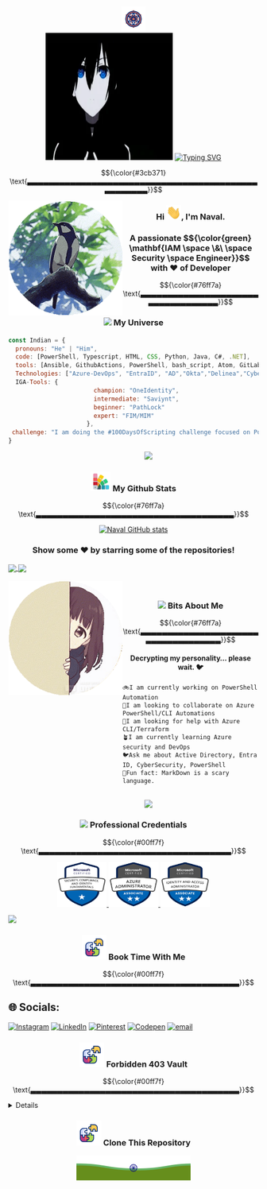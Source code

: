 <div align="center">
<img src="https://github.com/bitbang01/bitbang01/blob/main/resources/DharmaAboveAll.gif" width="50px"><br>
  <img src="https://github.com/bitbang01/bitbang01/blob/main/resources/anime-top.webp" width="256px" height="256px"/>
  <a href="https://git.io/typing-svg">
    <img src="https://readme-typing-svg.herokuapp.com?font=Fira+Code&weight=800&size=18&duration=2500&pause=1000&color=3cb371&center=true&vCenter=true&width=800&height=200&lines=%F0%9F%8D%81+Hello%2C+World!+I%E2%80%99m+Naval+.;%F0%9F%90%8D+Identity+%26+Access+Expert%3A+Automation%2C+Scripting+Team%2C+SOC%2C+Governance.;%F0%9F%9B%A1%EF%B8%8F+Apps+%26+Identity+Security+%7C+MS+Entra+ID+%7C+Delinea+%26+CyberArk+PAM.;%F0%9F%8C%8D+Open-source+Contributor+%7C+%2B20%E2%AD%90+Repos+on+GitHub." alt="Typing SVG" />
  </a>
</div>
<!--hr style="width:50%; border:1px solid #ccc;"-->

$${\color{#3cb371} \text{▃▃▃▃▃▃▃▃▃▃▃▃▃▃▃▃▃▃▃▃▃▃▃▃▃▃▃▃▃▃▃▃▃▃▃▃▃▃▃▃▃▃▃▃▃▃▃▃▃▃▃}}$$

<img align='left' src="https://github.com/bitbang01/bitbang01/blob/main/resources/RainBirds.gif" width="230">
<!--img align='right' src="https://media.giphy.com/media/ieyl9zmCjO4b4t6qoY/giphy.gif" width="230"-->
<div align="center">
<h3> Hi <img src="https://github.com/bitbang01/bitbang01/blob/main/resources/Wave2Mee.gif" width="30px">, I'm Naval. </h3><h3>A passionate $${\color{green} \mathbf{IAM \space \&\ \space Security \space Engineer}}$$ with ❤️ of Developer</h3>
</div>

$${\color{#76ff7a} \text{▃▃▃▃▃▃▃▃▃▃▃▃▃▃▃▃▃▃▃▃▃▃▃▃▃▃▃▃▃▃▃▃▃▃▃}}$$


<div align='center'><h3><img src="https://github.com/bitbang01/bitbang01/blob/main/resources/travelW.gif" width="55"> My Universe</h3></div>  

```javascript
const Indian = {
  pronouns: "He" | "Him",
  code: [PowerShell, Typescript, HTML, CSS, Python, Java, C#, .NET],
  tools: [Ansible, GithubActions, PowerShell, bash_script, Atom, GitLab, Docker],
  Technologies: ["Azure-DevOps", "EntraID", "AD","Okta","Delinea","CyberArk","VDI","MSDefender","Sentinel"],
  IGA-Tools: {
                        champion: "OneIdentity",
                        intermediate: "Saviynt",
                        beginner: "PathLock"
                        expert: "FIM/MIM"
                      },
 challenge: "I am doing the #100DaysOfScripting challenge focused on PowerShell and Automation"
}
```


<img align='right' src="https://github.com/bitbang01/bitbang01/blob/main/resources/RainFish.gif" width="230">
<br>
<div align='center'><h3><img src="https://github.com/bitbang01/bitbang01/blob/main/resources/GitStats.gif" width="40"> My Github Stats</h3></div>

$${\color{#76ff7a} \text{▃▃▃▃▃▃▃▃▃▃▃▃▃▃▃▃▃▃▃▃▃▃▃▃▃▃▃▃▃▃▃▃▃▃▃▃▃}}$$


<!--hide_rank=true&rank_icon=github, percentile or default-->
<div align="center">

[![Naval GitHub stats](https://github-readme-stats.vercel.app/api?username=bitbang01&hide=issues,contribs&show=prs_merged,prs_merged_percentage&show_icons=true&commits_year=2025&theme=radical&rank_icon=github)](https://github.com/bitbang01/github-readme-stats)


<h3>Show some ❤️ by starring some of the repositories!</h3>
</div>

<a href="https://github.com/bitbang01/Script_Powershell" target="_blank">
  <img align="center" src="https://github-readme-stats.vercel.app/api/pin/?username=bitbang01&repo=Script_Powershell&theme=dracula&show_owner=true" />
</a>
<a href="https://github.com/bitbang01/bitbang01" target="_blank">
 <img align="center" src="https://github-readme-stats.vercel.app/api/pin/?username=bitbang01&repo=bitbang01&theme=dracula&show_owner=true" />
</a>

<!--layout=normal & compact & donut & donut-vertical & pie-->

<!--Hiding for using in another section
[![Top Langs](https://github-readme-stats.vercel.app/api/top-langs/?username=bitbang01&hide=HTML&layout=donut-vertical&card_width=300&custom_title=Corporate%20Coeffee%20Code&hide_progress=true)](https://github.com/bitbang01/github-readme-stats)-->

<br>
<br>

<img align='left' src="https://github.com/bitbang01/bitbang01/blob/main/resources/BehindTheFireWall.gif" width="230">
<br>
<div align='center'><h3><img src="https://github.com/bitbang01/bitbang01/blob/main/resources/LotusFlower.gif" width="50"> Bits About Me</h3></div>

$${\color{#76ff7a} \text{▃▃▃▃▃▃▃▃▃▃▃▃▃▃▃▃▃▃▃▃▃▃▃▃▃▃▃▃▃▃▃▃▃▃▃▃}}$$

<h4 align="center">Decrypting my personality… please wait. 🐦</h4>

```text
🚲I am currently working on PowerShell Automation
🫡I am looking to collaborate on Azure PowerShell/CLI Automations
🤗I am looking for help with Azure CLI/Terraform
🪴I am currently learning Azure security and DevOps
🐦Ask me about Active Directory, Entra ID, CyberSecurity, PowerShell
🍬Fun fact: MarkDown is a scary language.
```
<!--
[![GitHub Streak](https://nirzak-streak-stats.vercel.app?user=bitbang01&theme=vue-dark&mode=weekly&exclude_days=Tue%2CWed%2CThu)](https://git.io/streak-stats)
-->


<br>
<!-- test2
<div align='center'><h3><img src="https://github.com/bitbang01/bitbang01/blob/main/resources/Cert.gif" width="50"> Professional Credentials</h3></div>

<img align='right' src="https://github.com/bitbang01/bitbang01/blob/main/resources/Mahakaal.gif" width="230">
<br>
<div align='center'><h3><img src="https://github.com/bitbang01/bitbang01/blob/main/resources/Cert.gif" width="50"> Professional Credentials</h3></div>
-->
<img align='right' src="https://github.com/bitbang01/bitbang01/blob/main/resources/Mahakaal.gif" width="230">
<br>
<div align='center'><h3><img src="https://github.com/bitbang01/bitbang01/blob/main/resources/Cert.gif" width="50"> Professional Credentials</h3></div>

$${\color{#00ff7f} \text{▃▃▃▃▃▃▃▃▃▃▃▃▃▃▃▃▃▃▃▃▃▃▃▃▃▃▃▃▃▃▃▃▃▃▃▃}}$$

<p align="center">
        <a href="https://learn.microsoft.com/api/credentials/share/en-us/ps1arr0w/C77318FE6D087815?sharingId=B38676EF2E2B6815">
        <img src="https://github.com/bitbang01/bitbang01/blob/main/resources/SC-900-Cert.png" width="100" height="90" alt="Security Fundamentals" />
        </a>
        <a href="https://learn.microsoft.com/api/credentials/share/en-us/ps1arr0w/80A7A348D6A0C655?sharingId=B38676EF2E2B6815">
        <img src="https://github.com/bitbang01/bitbang01/blob/main/resources/Az104-Cert.png" width="100" height="90" alt="Azure Administrator" />
        </a>
        <a href="https://learn.microsoft.com/api/credentials/share/en-us/ps1arr0w/412B01227A43AFFA?sharingId">
        <img src="https://github.com/bitbang01/bitbang01/blob/main/resources/SC-300-Cert.png" width="100" height="90" alt="IAM Administrator" />
        </a>
        <br>


</p>

<!--▁▁▁▁▁▁▁▁▁▁▁▁▁▁▁▁▁▁▁▁▁▁▁▁▁▁▁▁▁▁▁▁▃▃▃▃▃▃▃▃▃▃▃▃▃▃▃▃▃▃▃▃▃▃▃▃▃▃▃▃▃▃▃▃-->

<img align='left' src="https://github.com/bitbang01/bitbang01/blob/main/resources/SunRiseDream.gif" width="230">
<br>
<div align='center'><h3><img src="https://github.com/bitbang01/bitbang01/blob/main/resources/PiecesOfPeace.gif" width="50"> Book Time With Me </h3>

$${\color{#00ff7f} \text{▃▃▃▃▃▃▃▃▃▃▃▃▃▃▃▃▃▃▃▃▃▃▃▃▃▃▃▃▃▃▃▃▃▃▃▃▃▃▃}}$$
</div>

## 🌐 Socials:
[![Instagram](https://img.shields.io/badge/Instagram-%23E4405F.svg?logo=Instagram&logoColor=white)](https://instagram.com/ps1arr0w) [![LinkedIn](https://img.shields.io/badge/LinkedIn-%230077B5.svg?logo=linkedin&logoColor=white)](https://linkedin.com/in/ps1arr0w) [![Pinterest](https://img.shields.io/badge/Pinterest-%23E60023.svg?logo=Pinterest&logoColor=white)](https://pinterest.com/ps1arr0w) [![Codepen](https://img.shields.io/badge/Codepen-000000?logo=codepen&logoColor=white)](https://codepen.io/ps1arr0w) [![email](https://img.shields.io/badge/Email-D14836?logo=gmail&logoColor=white)](mailto:k.rajputnaval@gmail.com)

<div align='center'><h3><img src="https://github.com/bitbang01/bitbang01/blob/main/resources/PiecesOfPeace.gif" width="50"> Forbidden 403 Vault </h3>

$${\color{#00ff7f} \text{▃▃▃▃▃▃▃▃▃▃▃▃▃▃▃▃▃▃▃▃▃▃▃▃▃▃▃▃▃▃▃▃▃▃▃▃▃▃▃}}$$
</div>

<details>
<img align='right' src="https://github.com/bitbang01/bitbang01/blob/main/resources/YamunasWater.gif" width="230">
<br>
<div align='center'><h3><img src="https://github.com/bitbang01/bitbang01/blob/main/resources/PiecesOfPeace.gif" width="50"> Horcrux Hunt Time </h3>

$${\color{#00ff7f} \text{▃▃▃▃▃▃▃▃▃▃▃▃▃▃▃▃▃▃▃▃▃▃▃▃▃▃▃▃▃▃▃▃▃▃▃▃▃▃▃}}$$
</div>
<table align="center">
  <tr>
  <td rowspan="3" style="padding:10px;">
      <div align="center">
      <p><strong>Drawing</strong></p>
      <img src="https://github.com/bitbang01/bitbang01/blob/main/resources/Drawing.jpg" width="300" alt="Drawing M Way"/>
      </div>      
    </td>
    <td style="padding:10px;">
     <div align="center">
      <img src="https://github.com/bitbang01/bitbang01/blob/main/resources/CocoPie.gif" width="140" height="120" alt="Codesign"/>
      <p><strong>Design N Code</strong></p>
    </div>
    </td>
    <td style="padding:10px;">
    <div align="center">
      <img src="https://github.com/bitbang01/bitbang01/blob/main/resources/TeachLearn.gif" width="140" height="120" alt="Teaching"/>
      <p><strong>Teaching N Learn</strong></p>
    </div>
    </td>
  </tr>
  <tr>
     <td style="padding:10px;">
     <div align="center">
      <img src="https://github.com/bitbang01/bitbang01/blob/main/resources/QuestThinkPlan.webp" width="140" alt="QuestThinkPlan"/>
      <p><strong>Quest Think Plan</strong></p>
    </div>
    </td>
    <td style="padding:10px;">
    <div align="center">
      <img src="https://github.com/bitbang01/bitbang01/blob/main/resources/MoonGazing.webp" width="140" alt="Moon Gazing"/>
      <p><strong>Moon Gazing</strong></p>
      </div>
    </td>
  </tr>
  <tr>
    <td style="padding:10px;">
    <div align="center">
      <img src="https://github.com/bitbang01/bitbang01/blob/main/resources/KillingInnocense.gif" width="140" alt="Discover Peace"/>
      <p><strong>Discover Peace</strong></p>
      </div>
    </td>
    <td style="padding:10px;">
      <div align="center">
      <img src="https://github.com/bitbang01/bitbang01/blob/main/resources/Gaming.gif" width="140" alt="Gaming"/>
      <p><strong>Gaming</strong></p>
      </div>
    </td>
  </tr>
  </table>

<div align="center">
<br>
</a>
<a href="https://git.io/streak-stats" target="_blank">
 <img src="https://nirzak-streak-stats.vercel.app?user=bitbang01&theme=vue-dark&mode=weekly&exclude_days=Tue%2CWed%2CThu" />
</a>
</div>
<br>

<div align="center">
  <img src="https://profile-readme-generator.com/assets/snake.svg" alt="Snake animation" />
</div>

</details>

<div align='center'><h3><img src="https://github.com/bitbang01/bitbang01/blob/main/resources/PiecesOfPeace.gif" width="50"> Clone This Repository </h3>

<p align="center">
        <img src="https://github.com/bitbang01/bitbang01/blob/main/resources/Freedom.svg" alt="Love my India" />
</p>
